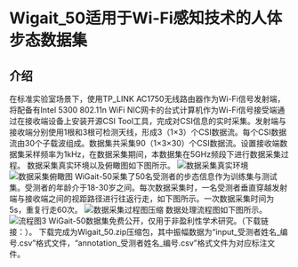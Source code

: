 # Wigait_50适用于Wi-Fi感知技术的人体步态数据集
## 介绍
在标准实验室场景下，使用TP_LINK AC1750无线路由器作为Wi-Fi信号发射端，将配备有Intel 5300 802.11n WiFi NIC网卡的台式计算机作为Wi-Fi信号接受端通过在接收端设备上安装开源CSI Tool工具，完成对CSI信息的实时采集。发射端与接收端分别使用1根和3根可检测天线，形成3（1×3）个CSI数据流。每个CSI数据流由30个子载波组成。数据集共采集90（1×3×30）个CSI数据流。设置接收端数据集采样频率为1kHz，在数据采集期间，本数据集在5GHz频段下进行数据采集过程。
数据采集真实环境以及俯瞰图如下图所示。
![数据采集真实环境](https://github.com/zzuZYH/Wigait_50/assets/137862443/932209b1-6cf8-48cc-a1b1-4ba7f070f413)
![数据采集俯瞰图](https://github.com/zzuZYH/Wigait_50/assets/137862443/772c105c-70d3-495c-82d7-30f3f59d7156)
WiGait-50采集了50名受测者的步态信息作为训练集与测试集。受测者的年龄介于18-30岁之间。每次数据采集时，一名受测者垂直穿越发射端与接收端之间的视距路径进行往返行走，如下图所示。一次数据采集时间为5s，重复行走60次。
![数据采集过程图压缩](https://github.com/zzuZYH/Wigait_50/assets/137862443/b52ab95c-959d-4c92-8a6d-625a2554715c)
数据处理流程图如下图所示。
![流程图3](https://github.com/zzuZYH/Wigait_50/assets/137862443/159e5a0c-8580-4fbf-b2f2-be6b0b6e8ac1)
WiGait-50数据集免费公开，仅用于非盈利性学术研究。（下载链接：）。
下载完成为Wigait_50.zip压缩包，其中振幅数据为“input_受测者姓名_编号.csv”格式文件，“annotation_受测者姓名_编号.csv”格式文件为对应标注文件。
